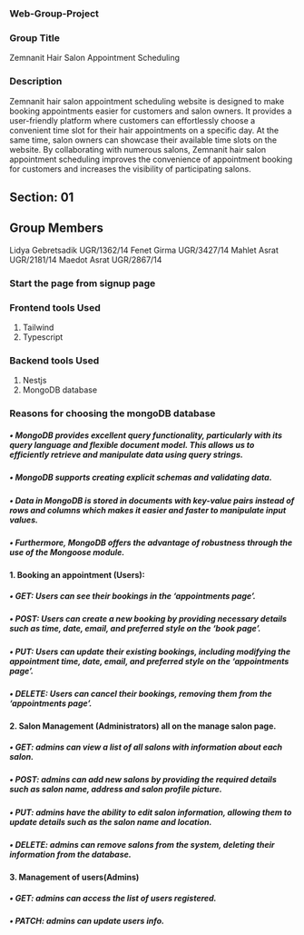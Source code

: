 ### Web-Group-Project 
### Group Title 
Zemnanit Hair Salon Appointment Scheduling 
### Description 
Zemnanit hair salon appointment scheduling website is designed to make booking appointments easier for customers and salon owners. It provides a user-friendly platform where customers can effortlessly choose a convenient time slot for their hair appointments on a specific day. At the same time, salon owners can showcase their available time slots on the website. By collaborating with numerous salons, Zemnanit hair salon appointment scheduling improves the convenience of appointment booking for customers and increases the visibility of participating salons. 
## Section: 01 
## Group Members 
Lidya Gebretsadik UGR/1362/14 
Fenet Girma UGR/3427/14 
Mahlet Asrat UGR/2181/14 
Maedot Asrat UGR/2867/14 


### Start the page from signup page
### Frontend tools Used 
1. Tailwind 
2. Typescript 
 
### Backend tools Used 
1. Nestjs 
2. MongoDB database

   
### Reasons for choosing the mongoDB database  
##### • MongoDB provides excellent query functionality, particularly with its query language and flexible document model. This allows us to efficiently retrieve and manipulate data using query strings. 
 
##### • MongoDB supports creating explicit schemas and validating data. 
 
##### • Data in MongoDB is stored in documents with key-value pairs instead of rows and columns which makes it easier and faster to manipulate input values. 
##### • Furthermore, MongoDB offers the advantage of robustness through the use of the Mongoose module.  

 
#### 1. Booking an appointment (Users): 
##### • GET: Users can see their bookings in the ‘appointments page’. 
##### • POST: Users can create a new booking by providing necessary details such as time, date, email, and preferred style on the ‘book page’. 
##### • PUT: Users can update their existing bookings, including modifying the appointment time, date, email, and preferred style on the ‘appointments page’. 
##### • DELETE: Users can cancel their bookings, removing them from the ‘appointments page’. 
 
#### 2. Salon Management (Administrators) all on the manage salon page. 
##### • GET:  admins can view a list of all salons with information about each salon. 
##### • POST: admins can add new salons by providing the required details such as salon name, address and salon profile picture. 
##### • PUT:  admins have the ability to edit salon information, allowing them to update details such as the salon name and location. 
##### • DELETE:  admins can remove salons from the system, deleting their information from the database. 
#### 3. Management of users(Admins) 
##### • GET: admins can access the list of users registered. 
##### • PATCH: admins can update users info.
